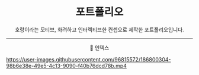 <h1 align = 'center'> 포트폴리오 </h1>

<p align = 'center'> 호랑이라는 모티브, 화려하고 인터렉티브한 컨셉으로 제작한 포트폴리오입니다.</p>

---

<p align = 'center'> 📌 인덱스 </p>

https://user-images.githubusercontent.com/96815572/186800304-98b6e38e-49e5-4c13-9090-f40b76dcd78b.mp4
